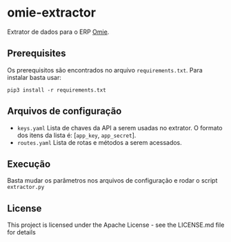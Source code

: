 # omie-extractor
Extrator de dados para o ERP [Omie](https://www.omie.com.br/).

## Prerequisites
Os prerequisitos são encontrados no arquivo `requirements.txt`. Para instalar basta usar:
```
pip3 install -r requirements.txt
```

## Arquivos de configuração
* `keys.yaml`
    Lista de chaves da API a serem usadas no extrator. O formato dos itens da lista é: [`app_key`, `app_secret`].
* `routes.yaml`
    Lista de rotas e métodos a serem acessados.

## Execução
Basta mudar os parâmetros nos arquivos de configuração e rodar o script `extractor.py`

## License
This project is licensed under the Apache License - see the LICENSE.md file for details